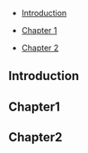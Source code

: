* [Introduction](#Introduction)

* [Chapter 1](#Chapter1)

* [Chapter 2](#Chapter2)

## Introduction

## Chapter1

## Chapter2

